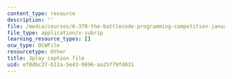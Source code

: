 ```yaml
---
content_type: resource
description: ''
file: /media/courses/6-370-the-battlecode-programming-competition-january-iap-2013/ef0dbc37b11a5e439696aa25f79fd031_PA3bcu83j38.vtt
file_type: application/x-subrip
learning_resource_types: []
ocw_type: OCWFile
resourcetype: Other
title: 3play caption file
uid: ef0dbc37-b11a-5e43-9696-aa25f79fd031
---
```

